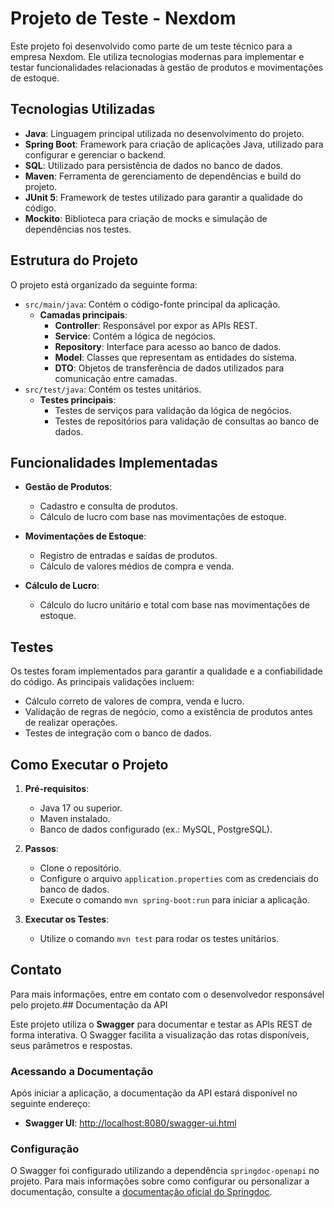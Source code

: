 # Projeto de Teste - Nexdom

Este projeto foi desenvolvido como parte de um teste técnico para a empresa Nexdom. Ele utiliza tecnologias modernas para implementar e testar funcionalidades relacionadas à gestão de produtos e movimentações de estoque.

## Tecnologias Utilizadas

- **Java**: Linguagem principal utilizada no desenvolvimento do projeto.
- **Spring Boot**: Framework para criação de aplicações Java, utilizado para configurar e gerenciar o backend.
- **SQL**: Utilizado para persistência de dados no banco de dados.
- **Maven**: Ferramenta de gerenciamento de dependências e build do projeto.
- **JUnit 5**: Framework de testes utilizado para garantir a qualidade do código.
- **Mockito**: Biblioteca para criação de mocks e simulação de dependências nos testes.

## Estrutura do Projeto

O projeto está organizado da seguinte forma:

- `src/main/java`: Contém o código-fonte principal da aplicação.
    - **Camadas principais**:
        - **Controller**: Responsável por expor as APIs REST.
        - **Service**: Contém a lógica de negócios.
        - **Repository**: Interface para acesso ao banco de dados.
        - **Model**: Classes que representam as entidades do sistema.
        - **DTO**: Objetos de transferência de dados utilizados para comunicação entre camadas.
- `src/test/java`: Contém os testes unitários.
    - **Testes principais**:
        - Testes de serviços para validação da lógica de negócios.
        - Testes de repositórios para validação de consultas ao banco de dados.

## Funcionalidades Implementadas

[//]: # ()
- **Gestão de Produtos**:
    - Cadastro e consulta de produtos.
    - Cálculo de lucro com base nas movimentações de estoque.

- **Movimentações de Estoque**:
    - Registro de entradas e saídas de produtos.
    - Cálculo de valores médios de compra e venda.

- **Cálculo de Lucro**:
    - Cálculo do lucro unitário e total com base nas movimentações de estoque.

## Testes

Os testes foram implementados para garantir a qualidade e a confiabilidade do código. As principais validações incluem:

- Cálculo correto de valores de compra, venda e lucro.
- Validação de regras de negócio, como a existência de produtos antes de realizar operações.
- Testes de integração com o banco de dados.

## Como Executar o Projeto

1. **Pré-requisitos**:
    - Java 17 ou superior.
    - Maven instalado.
    - Banco de dados configurado (ex.: MySQL, PostgreSQL).

2. **Passos**:
    - Clone o repositório.
    - Configure o arquivo `application.properties` com as credenciais do banco de dados.
    - Execute o comando `mvn spring-boot:run` para iniciar a aplicação.

3. **Executar os Testes**:
    - Utilize o comando `mvn test` para rodar os testes unitários.

## Contato

Para mais informações, entre em contato com o desenvolvedor responsável pelo projeto.## Documentação da API

Este projeto utiliza o **Swagger** para documentar e testar as APIs REST de forma interativa. O Swagger facilita a visualização das rotas disponíveis, seus parâmetros e respostas.

### Acessando a Documentação

Após iniciar a aplicação, a documentação da API estará disponível no seguinte endereço:

- **Swagger UI**: [http://localhost:8080/swagger-ui.html](http://localhost:8080/swagger-ui.html)

### Configuração

O Swagger foi configurado utilizando a dependência `springdoc-openapi` no projeto. Para mais informações sobre como configurar ou personalizar a documentação, consulte a [documentação oficial do Springdoc](https://springdoc.org/).